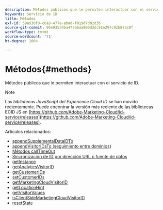```yaml
---
description: Métodos públicos que le permiten interactuar con el servicio de ID.
keywords: Servicio de ID
title: Métodos
exl-id: 59a930f0-c0a8-477e-abad-f019d7d02d3b
source-git-commit: 06e935a4ba4776baa900d3dc91e294c92b873c0f
workflow-type: tm+mt
source-wordcount: '71'
ht-degree: 100%

---
```


# Métodos{#methods}

Métodos públicos que le permiten interactuar con el servicio de ID.

>[!NOTE]
>
>Las *bibliotecas JavaScript del Experience Cloud ID* se han movido recientemente. Puede encontrar la versión más reciente de las bibliotecas ECID JS en [https://github.com/Adobe-Marketing-Cloud/id-service/releases](https://github.com/Adobe-Marketing-Cloud/id-service/releases).

Artículos relacionados:

+ [appendSupplementalDataIDTo](appendsupplementaldataidto.md)
+ [appendVisitorIDsTo (seguimiento entre dominios)](appendvisitorid.md)
+ [Métodos callTimeOut](timeout-functions.md)
+ [Sincronización de ID por dirección URL o fuente de datos](idsync.md)
+ [getInstance](getinstance.md)
+ [getAnalyticsVisitorID](getanalyticsvisitorid.md)
+ [getCustomerIDs](getcustomerids.md)
+ [setCustomerIDs](setcustomerids.md)
+ [getMarketingCloudVisitorID](getmcvid.md)
+ [getLocationHint](getlocationhint.md)
+ [getVisitorValues](getvisitorvalues.md)
+ [isClientSideMarketingCloudVisitorID](client-side-id.md)
+ [resetState](resetstate.md)
